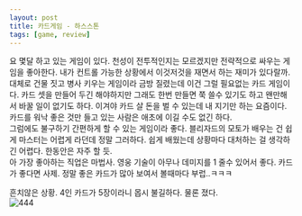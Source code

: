 ```yaml
---
layout: post
title: 카드게임 - 하스스톤 
tags: [game, review]
---
```

요 몇달 하고 있는 게임이 있다. 천성이 전투적인지는 모르겠지만 전략적으로 싸우는 게임을 좋아한다. 내가 컨트롤 가능한 상황에서 이것저것을 재면서 하는 재미가 있다랄까. 대체로 건물 짓고 병사 키우는 게임이라 금방 질렸는데 이건 그럴 필요없는 카드 게임이다. 카드 셋을 만들어 두긴 해야하지만 그래도 한번 만들면 쭉 쓸수 있기도 하고 왠만해서 바꿀 일이 없기도 하다. 이겨야 카드 살 돈을 벌 수 있는데 내 지기만 하는 요즘이다. 카드를 워낙 좋은 것만 들고 있는 사람은 애초에 이길 수도 없긴 하다.     
그럼에도 불구하기 간편하게 할 수 있는 게임이라 좋다. 블리자드의 모토가 배우는 건 쉽게 마스터는 어렵게 라던데 정말 그러하다. 쉽게 배웠는데 상황마다 대처하는 걸 생각하긴 어렵다. 한동안은 자주 할 듯.   
아 가장 좋아하는 직업은 마법사. 영웅 기술이 
아무나 데미지를 1 줄수 있어서 좋다. 카드가 좋다면 사제. 정말 좋은 카드가 많아 보여서 볼때마다 부럽..ㅋㅋㅋ     

흔치않은 상황. 4인 카드가 5장이라니 몹시 불길하다. 물론 졌다.  
![444](http://lh3.googleusercontent.com/-yY8NzG70Ld0/VkJ_NxMv6FI/AAAAAAAAAY4/2VSu6Y9M43g/s1280/upload_-1.jpg)
